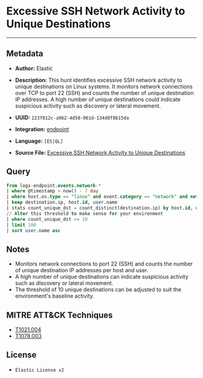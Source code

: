 # Excessive SSH Network Activity to Unique Destinations

---

## Metadata

- **Author:** Elastic
- **Description:** This hunt identifies excessive SSH network activity to unique destinations on Linux systems. It monitors network connections over TCP to port 22 (SSH) and counts the number of unique destination IP addresses. A high number of unique destinations could indicate suspicious activity such as discovery or lateral movement.

- **UUID:** `223f812c-a962-4d58-961d-134d8f8b15da`
- **Integration:** [endpoint](https://docs.elastic.co/integrations/endpoint)
- **Language:** `[ES|QL]`
- **Source File:** [Excessive SSH Network Activity to Unique Destinations](../queries/excessive_ssh_network_activity_unique_destinations.toml)
## Query

```sql
from logs-endpoint.events.network-*
| where @timestamp > now() - 7 day
| where host.os.type == "linux" and event.category == "network" and network.transport == "tcp" and destination.port == 22 and source.port >= 49152
| keep destination.ip, host.id, user.name
| stats count_unique_dst = count_distinct(destination.ip) by host.id, user.name
// Alter this threshold to make sense for your environment
| where count_unique_dst >= 10
| limit 100
| sort user.name asc
```

## Notes

- Monitors network connections to port 22 (SSH) and counts the number of unique destination IP addresses per host and user.
- A high number of unique destinations can indicate suspicious activity such as discovery or lateral movement.
- The threshold of 10 unique destinations can be adjusted to suit the environment's baseline activity.

## MITRE ATT&CK Techniques

- [T1021.004](https://attack.mitre.org/techniques/T1021/004)
- [T1078.003](https://attack.mitre.org/techniques/T1078/003)

## License

- `Elastic License v2`
